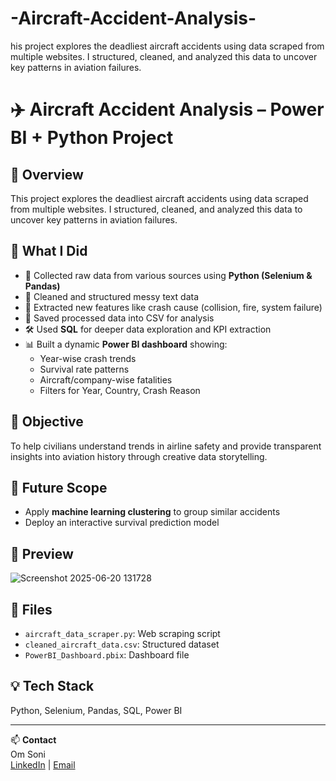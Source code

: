 # -Aircraft-Accident-Analysis-
his project explores the deadliest aircraft accidents using data scraped from multiple websites. I structured, cleaned, and analyzed this data to uncover key patterns in aviation failures.
# ✈️ Aircraft Accident Analysis – Power BI + Python Project

## 📌 Overview
This project explores the deadliest aircraft accidents using data scraped from multiple websites. I structured, cleaned, and analyzed this data to uncover key patterns in aviation failures.

## 🚀 What I Did
- 🔎 Collected raw data from various sources using **Python (Selenium & Pandas)**
- 🧹 Cleaned and structured messy text data
- 🧠 Extracted new features like crash cause (collision, fire, system failure)
- 💾 Saved processed data into CSV for analysis
- 🛠️ Used **SQL** for deeper data exploration and KPI extraction
- 📊 Built a dynamic **Power BI dashboard** showing:
  - Year-wise crash trends
  - Survival rate patterns
  - Aircraft/company-wise fatalities
  - Filters for Year, Country, Crash Reason

## 🎯 Objective
To help civilians understand trends in airline safety and provide transparent insights into aviation history through creative data storytelling.

## 🔮 Future Scope
- Apply **machine learning clustering** to group similar accidents
- Deploy an interactive survival prediction model

## 📸 Preview
![Screenshot 2025-06-20 131728](https://github.com/user-attachments/assets/b7e8b3a2-e941-44a8-9e73-7640f533fd55)


## 📁 Files
- `aircraft_data_scraper.py`: Web scraping script
- `cleaned_aircraft_data.csv`: Structured dataset
- `PowerBI_Dashboard.pbix`: Dashboard file

## 💡 Tech Stack
Python, Selenium, Pandas, SQL, Power BI

---

📫 **Contact**  
Om Soni  
[LinkedIn](https://www.linkedin.com/in/your-profile) | [Email](mailto:your.email@example.com)
